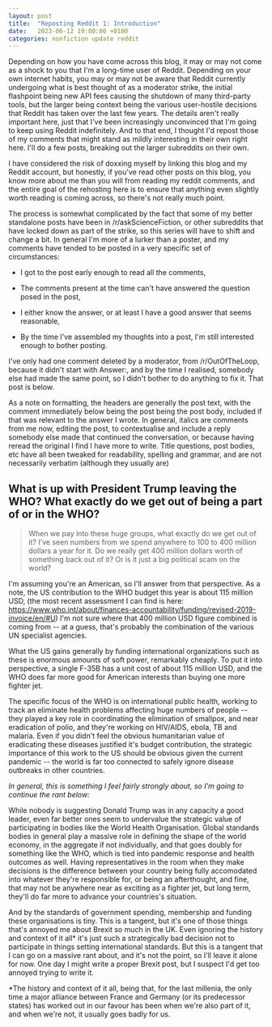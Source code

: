 ```yaml
---
layout: post
title:  "Reposting Reddit 1: Introduction"
date:   2023-06-12 19:00:00 +0100
categories: nonfiction update reddit
---
```


Depending on how you have come across this blog, it may or may not come as a shock to you that I'm a long-time user of Reddit. Depending on your own internet habits, you may or may not be aware that Reddit currently undergoing what is best thought of as a moderator strike, the initial flashpoint being new API fees causing the shutdown of many third-party tools, but the larger being context being the various user-hostile decisions that Reddit has taken over the last few years. The details aren't really important here, just that I've been increasingly unconvinced that I'm going to keep using Reddit indefinitely. And to that end, I thought I'd repost those of my comments that might stand as mildly interesting in their own right here. I'll do a few posts, breaking out the larger subreddits on their own.

I have considered the risk of doxxing myself by linking this blog and my Reddit account, but honestly, if you've read other posts on this blog, you know more about me than you will from reading my reddit comments, and the entire goal of the rehosting here is to ensure that anything even slightly worth reading is coming across, so there's not really much point.

The process is somewhat complicated by the fact that some of my better standalone posts have been in /r/askScienceFiction, or other subreddits that have locked down as part of the strike, so this series will have to shift and change a bit. In general I'm more of a lurker than a poster, and my comments have tended to be posted in a very specific set of circumstances:

* I got to the post early enough to read all the comments,

* The comments present at the time can't have answered the question posed in the post,

* I either know the answer, or at least I have a good answer that seems reasonable,

* By the time I've assembled my thoughts into a post, I'm still interested enough to bother posting.

I've only had one comment deleted by a moderator, from /r/OutOfTheLoop, because it didn't start with Answer:, and by the time I realised, somebody else had made the same point, so I didn't bother to do anything to fix it. That post is below.

As a note on formatting, the headers are generally the post text, with the comment immediately below being the post being the post body, included if that was relevant to the answer I wrote. In general, italics are comments from me now, editing the post, to contextualise and include a reply somebody else made that continued the conversation, or because having reread the original I find I have more to write. Title questions, post bodies, etc have all been tweaked for readability, spelling and grammar, and are not necessarily verbatim (although they usually are)

## What is up with President Trump leaving the WHO? What exactly do we get out of being a part of or in the WHO?
> When we pay into these huge groups, what exactly do we get out of it? I’ve seen numbers from we spend anywhere to 100 to 400 million dollars a year for it. Do we really get 400 million dollars worth of something back out of it? Or is it just a big political scam on the world?

I'm assuming you're an American, so I'll answer from that perspective. As a note, the US contribution to the WHO budget this year is about 115 million USD, (the most recent assessment I can find is here: https://www.who.int/about/finances-accountability/funding/revised-2019-invoice/en/#U) I'm not sure where that 400 million USD figure combined is coming from -- at a guess, that's probably the combination of the various UN specialist agencies.

What the US gains generally by funding international organizations such as these is enormous amounts of soft power, remarkably cheaply. To put it into perspective, a single F-35B has a unit cost of about 115 million USD, and the WHO does far more good for American interests than buying one more fighter jet.

The specific focus of the WHO is on international public health, working to track an eliminate health problems affecting huge numbers of people -- they played a key role in coordinating the elimination of smallpox, and near eradication of polio, and they're working on HIV/AIDS, ebola, TB and malaria. Even if you didn't feel the obvious humanitarian value of eradicating these diseases justified it's budget contribution, the strategic importance of this work to the US should be obvious given the current pandemic -- the world is far too connected to safely ignore disease outbreaks in other countries.

_In general, this is something I feel fairly strongly about, so I'm going to continue the rant below:_

While nobody is suggesting Donald Trump was in any capacity a good leader, even far better ones seem to undervalue the strategic value of participating in bodies like the World Health Organisation. Global standards bodies in general play a massive role in defining the shape of the world economy, in the aggregate if not individually, and that goes doubly for something like the WHO, which is tied into pandemic response and health outcomes as well. Having representatives in the room when they make decisions is the difference between your country being fully accomodated into whatever they're responsible for, or being an afterthought, and fine, that may not be anywhere near as exciting as a fighter jet, but long term, they'll do far more to advance your countries's situation.

And by the standards of government spending, membership and funding these organisations is tiny. This is a tangent, but it's one of those things that's annoyed me about Brexit so much in the UK. Even ignoring the history and context of it all* it's just such a strategically bad decision not to participate in things setting international standards. But this is a tangent that I can go on a massive rant about, and it's not the point, so I'll leave it alone for now. One day I might write a proper Brexit post, but I suspect I'd get too annoyed trying to write it.

*The history and context of it all, being that, for the last millenia, the only time a major alliance between France and Germany (or its predecessor states) has worked out in our favour has been when we're also part of it, and when we're not, it usually goes badly for us.

